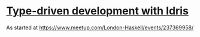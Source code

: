 # [Type-driven development with Idris](https://www.manning.com/books/type-driven-development-with-idris)

As started at <https://www.meetup.com/London-Haskell/events/237369958/>
